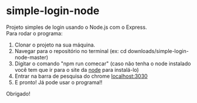 # simple-login-node 

Projeto simples de login usando o Node.js com o Express.   
Para rodar o programa:
1. Clonar o projeto na sua máquina.
2. Navegar para o repositório no terminal (ex: cd downloads/simple-login-node-master)
3. Digitar o comando "npm run comecar" (caso não tenha o node instalado você tem que ir para o site da [node](https://nodejs.org/) para instalá-lo)
4. Entrar na barra de pesquisa do chrome [localhost:3030](http://localhost:3030/)
5. E pronto! Já pode usar o programa!!

Obrigado!
